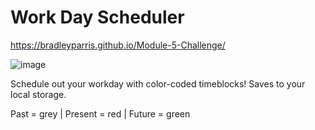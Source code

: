 # Work Day Scheduler

https://bradleyparris.github.io/Module-5-Challenge/

![image](https://user-images.githubusercontent.com/24867485/172078763-cccde7a6-f17a-4c13-bcc0-d1b5eb0ff2a4.png)

Schedule out your workday with color-coded timeblocks! Saves to your local storage.

Past = grey | Present = red | Future = green


